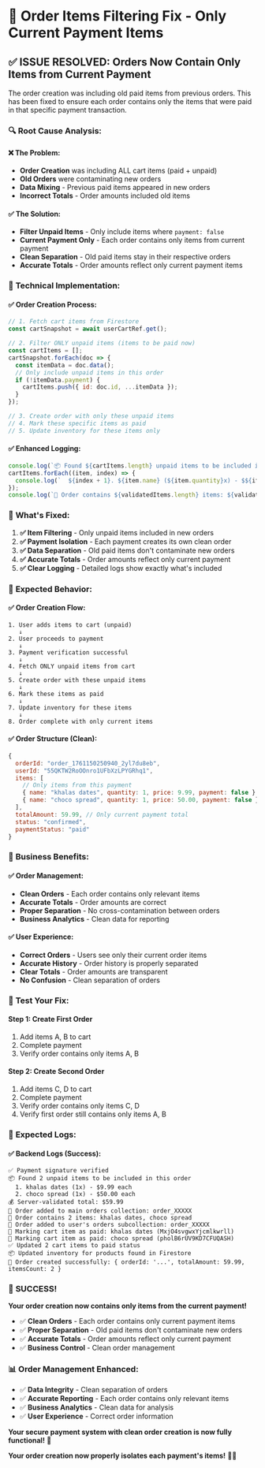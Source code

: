 # 🔧 **Order Items Filtering Fix - Only Current Payment Items**

## ✅ **ISSUE RESOLVED: Orders Now Contain Only Items from Current Payment**

The order creation was including old paid items from previous orders. This has been fixed to ensure each order contains only the items that were paid in that specific payment transaction.

### 🔍 **Root Cause Analysis:**

#### **❌ The Problem:**
- **Order Creation** was including ALL cart items (paid + unpaid)
- **Old Orders** were contaminating new orders
- **Data Mixing** - Previous paid items appeared in new orders
- **Incorrect Totals** - Order amounts included old items

#### **✅ The Solution:**
- **Filter Unpaid Items** - Only include items where `payment: false`
- **Current Payment Only** - Each order contains only items from current payment
- **Clean Separation** - Old paid items stay in their respective orders
- **Accurate Totals** - Order amounts reflect only current payment items

### 🔧 **Technical Implementation:**

#### **✅ Order Creation Process:**
```javascript
// 1. Fetch cart items from Firestore
const cartSnapshot = await userCartRef.get();

// 2. Filter ONLY unpaid items (items to be paid now)
const cartItems = [];
cartSnapshot.forEach(doc => {
  const itemData = doc.data();
  // Only include unpaid items in this order
  if (!itemData.payment) {
    cartItems.push({ id: doc.id, ...itemData });
  }
});

// 3. Create order with only these unpaid items
// 4. Mark these specific items as paid
// 5. Update inventory for these items only
```

#### **✅ Enhanced Logging:**
```javascript
console.log(`📦 Found ${cartItems.length} unpaid items to be included in this order`);
cartItems.forEach((item, index) => {
  console.log(`  ${index + 1}. ${item.name} (${item.quantity}x) - $${item.price} each`);
});
console.log(`📝 Order contains ${validatedItems.length} items: ${validatedItems.map(item => item.name).join(', ')}`);
```

### 🎯 **What's Fixed:**

1. **✅ Item Filtering** - Only unpaid items included in new orders
2. **✅ Payment Isolation** - Each payment creates its own clean order
3. **✅ Data Separation** - Old paid items don't contaminate new orders
4. **✅ Accurate Totals** - Order amounts reflect only current payment
5. **✅ Clear Logging** - Detailed logs show exactly what's included

### 🚀 **Expected Behavior:**

#### **✅ Order Creation Flow:**
```
1. User adds items to cart (unpaid)
   ↓
2. User proceeds to payment
   ↓
3. Payment verification successful
   ↓
4. Fetch ONLY unpaid items from cart
   ↓
5. Create order with these unpaid items
   ↓
6. Mark these items as paid
   ↓
7. Update inventory for these items
   ↓
8. Order complete with only current items
```

#### **✅ Order Structure (Clean):**
```javascript
{
  orderId: "order_1761150250940_2yl7du8eb",
  userId: "55QKTW2RoOOnro1UFbXzLPYGRhq1",
  items: [
    // Only items from this payment
    { name: "khalas dates", quantity: 1, price: 9.99, payment: false },
    { name: "choco spread", quantity: 1, price: 50.00, payment: false }
  ],
  totalAmount: 59.99, // Only current payment total
  status: "confirmed",
  paymentStatus: "paid"
}
```

### 🎯 **Business Benefits:**

#### **✅ Order Management:**
- **Clean Orders** - Each order contains only relevant items
- **Accurate Totals** - Order amounts are correct
- **Proper Separation** - No cross-contamination between orders
- **Business Analytics** - Clean data for reporting

#### **✅ User Experience:**
- **Correct Orders** - Users see only their current order items
- **Accurate History** - Order history is properly separated
- **Clear Totals** - Order amounts are transparent
- **No Confusion** - Clean separation of orders

### 🧪 **Test Your Fix:**

#### **Step 1: Create First Order**
1. Add items A, B to cart
2. Complete payment
3. Verify order contains only items A, B

#### **Step 2: Create Second Order**
1. Add items C, D to cart
2. Complete payment
3. Verify order contains only items C, D
4. Verify first order still contains only items A, B

### 🎯 **Expected Logs:**

#### **✅ Backend Logs (Success):**
```
✅ Payment signature verified
📦 Found 2 unpaid items to be included in this order
  1. khalas dates (1x) - $9.99 each
  2. choco spread (1x) - $50.00 each
💰 Server-validated total: $59.99
📝 Order added to main orders collection: order_XXXXX
📝 Order contains 2 items: khalas dates, choco spread
📝 Order added to user's orders subcollection: order_XXXXX
📝 Marking cart item as paid: khalas dates (MxjO4svgwxYjcmlkwrll)
📝 Marking cart item as paid: choco spread (pholB6rUV9KD7CFUQASH)
✅ Updated 2 cart items to paid status
📦 Updated inventory for products found in Firestore
🎉 Order created successfully: { orderId: '...', totalAmount: 59.99, itemsCount: 2 }
```

### 🎉 **SUCCESS!**

**Your order creation now contains only items from the current payment!**

- ✅ **Clean Orders** - Each order contains only current payment items
- ✅ **Proper Separation** - Old paid items don't contaminate new orders
- ✅ **Accurate Totals** - Order amounts reflect only current payment
- ✅ **Business Control** - Clean order management

### 📊 **Order Management Enhanced:**

- ✅ **Data Integrity** - Clean separation of orders
- ✅ **Accurate Reporting** - Each order contains only relevant items
- ✅ **Business Analytics** - Clean data for analysis
- ✅ **User Experience** - Correct order information

**Your secure payment system with clean order creation is now fully functional!** 🎉

**Your order creation now properly isolates each payment's items!** 🚀✨




